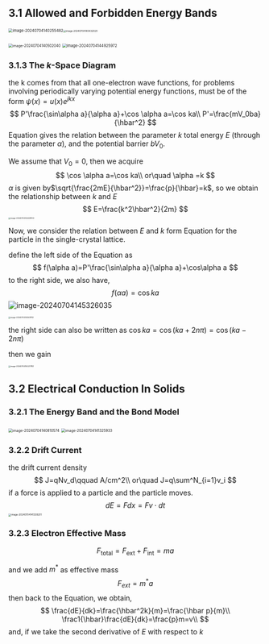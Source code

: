 ## 3.1 Allowed and Forbidden Energy Bands

<img src="./assets/image-20240704140255482.png" alt="image-20240704140255482" style="zoom:53%;" /><img src="./assets/image-20240704140432020.png" alt="image-20240704140432020" style="zoom:33%;" />



<img src="./assets/image-20240704140502040.png" alt="image-20240704140502040" style="zoom:50%;" />



<img src="./assets/image-20240704144925972.png" alt="image-20240704144925972" style="zoom:53%;" />

### 3.1.3 The $k$-Space Diagram

the k comes from that all one-electron wave functions, for problems involving periodically varying potential energy functions, must be of the form $\psi(x)=u(x)e^{jkx}$
$$
P'\frac{\sin\alpha a}{\alpha a}+\cos \alpha a=\cos ka\\
P'=\frac{mV_0ba}{\hbar^2}
$$
Equation gives the relation between the parameter $k$ total energy
$E$ (through the parameter $\alpha$), and the potential barrier $bV_0$. 

We assume that $V_0=0$, then we acquire
$$
\cos \alpha a=\cos ka\\
or\quad
\alpha =k
$$
$\alpha$ is given by$\sqrt{\frac{2mE}{\hbar^2}}=\frac{p}{\hbar}=k$, so we obtain the relationship between $k$ and $E$
$$
E=\frac{k^2\hbar^2}{2m}
$$
<img src="./assets/image-20240704144228103.png" alt="image-20240704144228103" style="zoom:25%;" />

Now, we consider the relation between $E$ and $k$ form Equation for the particle in the single-crystal lattice.

define the left side of the Equation as
$$
f(\alpha a)=P'\frac{\sin\alpha a}{\alpha a}+\cos\alpha a
$$
to the right side, we also have,
$$
f(\alpha a)=\cos ka
$$
![image-20240704145326035](./assets/image-20240704145326035.png)

<img src="./assets/image-20240704145501812.png" alt="image-20240704145501812" style="zoom:25%;" />

the right side can also be written as $\cos ka=\cos(ka+2n\pi)=\cos(ka-2n\pi)$ 

then we gain

<img src="./assets/image-20240704150237183.png" alt="image-20240704150237183" style="zoom:25%;" />

## 3.2 Electrical Conduction In Solids

### 3.2.1 The Energy Band and the Bond Model

<img src="./assets/image-20240704140810574.png" alt="image-20240704140810574" style="zoom:50%;" />

<img src="./assets/image-20240704141325933.png" alt="image-20240704141325933" style="zoom:50%;" />



### 3.2.2 Drift Current

the drift current density
$$
J=qNv_d\qquad A/cm^2\\
or\quad J=q\sum^N_{i=1}v_i
$$
if a force is applied to a particle and the particle moves.
$$
dE=Fdx=Fv\cdot dt
$$
<img src="./assets/image-20240704141339201.png" alt="image-20240704141339201" style="zoom:33%;" />

### 3.2.3 Electron Effective Mass

$$
F_{\text{total}}=F_{\text{ext}}+F_{\text{int}}=ma
$$

and we add $m^*$ as effective mass
$$
F_{ext}=m^*a
$$
then back to the Equation, we obtain,
$$
\frac{dE}{dk}=\frac{\hbar^2k}{m}=\frac{\hbar p}{m}\\
\frac1{\hbar}\frac{dE}{dk}=\frac{p}m=v\\
$$
and, if we take the second derivative of $E$ with respect to $k$

